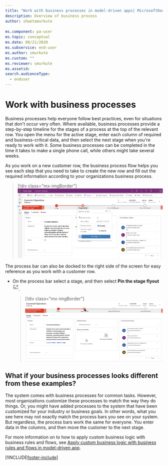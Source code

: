 ```yaml
---
title: "Work with business processes in model-driven apps| MicrosoftDocs"
description: Overview of business process 
author: shwetamurkute

ms.component: pa-user
ms.topic: conceptual
ms.date: 08/21/2020
ms.subservice: end-user
ms.author: smurkute
ms.custom: ""
ms.reviewer: smurkute
ms.assetid: 
search.audienceType: 
  - enduser
---
```

# Work with business processes

Business processes help everyone follow best practices, even for situations that don't occur very often. Where available, business processes provide a step-by-step timeline for the stages of a process at the top of the relevant row. You open the menu for the active stage, enter each column of required and business-critical data, and then select the next stage when you're ready to work with it. Some business processes can be completed in the time it takes to make a single phone call, while others might take several weeks.


As you work on a new customer row, the business process flow helps you see each step that you need to take to create the new row and fill out the required information according to your organizations business process. 


  > [!div class="mx-imgBorder"]
  > ![Business process bar.](media/business-process.png "The business process bar")



The process bar can also be docked to the right side of the screen for easy reference as you work with a customer row. 

- On the process bar select a stage, and then select **Pin the stage flyout** ![Pin business stage flyout."](media/bp_stage_flyout.png "Pin business process stage flyout"). 

  > [!div class="mx-imgBorder"]
  > ![Business process.](media/bpdock.gif "Business process")
 
  
 
## What if your business processes looks different from these examples?  

The system comes with business processes for common tasks. However, most organizations customize these processes to match the way they do things. Or, you might have added processes to the system that have been customized for your industry or business goals. In other words, what you see here may not exactly match the process bars you see on your system. But regardless, the process bars work the same for everyone. You enter data in the columns, and then move the customer to the next stage.


For more information on to how to apply custom business logic with business rules and flows, see [Apply custom business logic with business rules and flows in model-driven app](../maker/model-driven-apps/guide-staff-through-common-tasks-processes.md).


[!INCLUDE[footer-include](../includes/footer-banner.md)]
